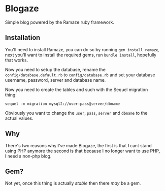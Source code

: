 Blogaze
========

Simple blog powered by the Ramaze ruby framework.

Installation
------------

You'll need to install Ramaze, you can do so by running `gem install ramaze`, 
next you'll want to install the required gems, run `bundle install`, hopefully that works.

Now you need to setup the database, rename the `config/database.default.rb` to `config/database.rb` 
and set your database username, password, server and database name.

Now you need to create the tables and such with the Sequel migration thing:

`sequel -m migration mysql2://user:pass@server/dbname`

Obviously you want to change the `user`, `pass`, `server` and `dbname` to the actual values.

Why
------

There's two reasons why I've made Blogaze, the first is that I cant stand using PHP anymore
the second is that because I no longer want to use PHP, I need a non-php blog.

Gem?
------

Not yet, once this thing is actually _stable_ then there _may_ be a gem.